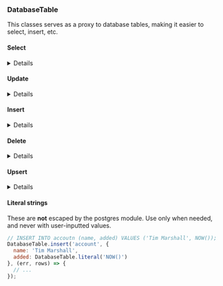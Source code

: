 ### DatabaseTable

This classes serves as a proxy to database tables, making it easier to select, insert, etc.

#### Select

<details>

##### Using Constructor

```js
const account = new DatabaseTable('account');

// SELECT * FROM account;
account.select((err, rows) => {
  // ...
});

// SELECT * FROM account WHERE id = 1 AND name = 'Tim Marshall';
account.select({
  id: 1,
  name: 'Tim Marshall'
}, (err, rows) => {
  // ...
});

// SELECT * FROM account WHERE (id = 1 AND name = 'Tim Marshall') OR (id = 2);
accont.select({
  id: 1,
  name: 'Tim Marshall'
}, {
  id: 2
}, (err, rows) => {
  // ...
})
```

##### Direct (static) call

```js
// SELECT * FROM account;
DatabaseTable.select('account', (err, rows) => {
  // ...
});

// SELECT * FROM account WHERE id = 1 AND name = 'Tim Marshall';
DatabaseTable.select('account', {
  id: 1,
  name: 'Tim Marshall'
}, (err, rows) => {
  // ...
});
```
</details>

#### Update

<details>

##### Using Constructor

```js
const account = new DatabaseTable('account');

// UPDATE account SET activated = false;
account.update({
  activated: false
}, (err, rows) => {
  // ...
});

// UPDATE account SET email = 'tim@marshall.io' WHERE id = 1 AND name = 'Tim Marshall';
account.update({
  email: 'tim@marshall.io'
}, {
  id: 1,
  name: 'Tim Marshall'
}, (err, rows) => {
  // ...
});

// UPDATE account SET email = 'tim@marshall.io' WHERE (id = 1 AND name = 'Tim Marshall') OR (id = 2);
account.update({
  email: 'tim@marshall.io'
}, {
  id: 1,
  name: 'Tim Marshall'
}, {
  id: 2
}, (err, rows) => {
  // ...
})
```

##### Direct (static) call

```js
// UPDATE account SET activated = false;
DatabaseTable.update('account', {
  activated: false
}, (err, rows) => {
  // ...
});

// UPDATE account SET activated = false WHERE id = 1 AND name = 'Tim Marshall';
DatabaseTable.update('account', {
  activated: false
}, {
  id: 1,
  name: 'Tim Marshall'
}, (err, rows) => {
  // ...
});
```
</details>

#### Insert

<details>

##### Using Constructor

```js
const account = new DatabaseTable('account');

// INSERT INTO account (name, email) VALUES ('Tim Marshall', 'tim@marshall.io');
account.insert({
  name: 'Tim Marshall',
  email: 'tim@marshall.io'
}, (err, rows) => {
  // ...
});

// INSERT INTO account (name, email) VALUES ('Tim Marshall', 'tim@marshall.io'), ('John Newton', NULL);
account.insert({
  name: 'Tim Marshall',
  email: 'tim@marshall.io'
}, {
  name: 'John Newton'
}, (err, rows) => {
  // ...
});
```

##### Direct (static) call

```js
// INSERT INTO account (name, email) VALUES ('Tim Marshall', 'tim@marshall.io');
DatabaseTable.insert('account', {
  name: 'Tim Marshall',
  email: 'tim@marshall.io'
}, (err, rows) => {
  // ...
});

// INSERT INTO account (name, email) VALUES ('Tim Marshall', 'tim@marshall.io'), ('John Newton', NULL);
DatabaseTable.insert('account', {
  name: 'Tim Marshall',
  email: 'tim@marshall.io'
}, {
  name: 'John Newton'
}, (err, rows) => {
  // ...
});
```
</details>

#### Delete

<details>

##### Using Constructor

```js
const account = new DatabaseTable('account');

// DELETE FROM account;
account.delete((err, rows) => {
  // ...
});

// DELETE FROM account WHERE id = 1 AND name = 'Tim Marshall';
account.delete({
  id: 1,
  name: 'Tim Marshall'
}, (err, rows) => {
  // ...
});

// DELETE FROM account WHERE (id = 1 AND name = 'Tim Marshall') OR (id = 2);
accont.delete({
  id: 1,
  name: 'Tim Marshall'
}, {
  id: 2
}, (err, rows) => {
  // ...
})
```

##### Direct (static) call

```js
// DELETE FROM account;
DatabaseTable.delete('account', (err, rows) => {
  // ...
});

// DELETE FROM account WHERE id = 1 AND name = 'Tim Marshall';
DatabaseTable.delete('account', {
  id: 1,
  name: 'Tim Marshall'
}, (err, rows) => {
  // ...
});
```
</details>

#### Upsert

<details>

##### Using Constructor

```js
const account = new DatabaseTable('account');

// attempts:
// INSERT INTO account (name, email, added) VALUES ('Tim Marshall', 'tim@marshall.io', NOW());
//
// falls back to:
// UPDATE account SET name = 'Tim Marshall', updated = NOW() WHERE email = 'tim@marshall.io';
account.upsert({
  // insert
  name: 'Tim Marshall',
  email: 'tim@marshall.io',
  added: new Date()
}, {
  // update
  name: 'Tim Marshall',
  updated: new Date()
}, {
  // update conditions
  email: 'tim@marshall.io'
}, (err, rows) => {
  // ...
});

##### Direct (static) call

```js
// attempts:
// INSERT INTO account (name, email, added) VALUES ('Tim Marshall', 'tim@marshall.io', NOW());
//
// falls back to:
// UPDATE account SET name = 'Tim Marshall', updated = NOW() WHERE email = 'tim@marshall.io';
DatabaseTable.upsert('account', {
  // insert
  name: 'Tim Marshall',
  email: 'tim@marshall.io',
  added: new Date()
}, {
  // update
  name: 'Tim Marshall',
  updated: new Date()
}, {
  // update conditions
  email: 'tim@marshall.io'
}, (err, rows) => {
  // ...
});
```
</details>

#### Literal strings

These are **not** escaped by the postgres module.
Use only when needed, and never with user-inputted values.

```js
// INSERT INTO accoutn (name, added) VALUES ('Tim Marshall', NOW());
DatabaseTable.insert('account', {
  name: 'Tim Marshall',
  added: DatabaseTable.literal('NOW()')
}, (err, rows) => {
  // ...
});
```
